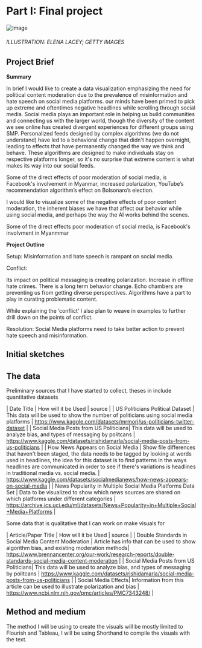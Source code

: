 
# Part I: Final project

![image](https://user-images.githubusercontent.com/117247447/203711803-ccc40c55-a03e-4192-9b25-49dfcab72f6c.png)
###### ILLUSTRATION: ELENA LACEY; GETTY IMAGES

## Project Brief

**Summary**

 In brief I would like to create a data visualization emphasizing the need for political content moderation due to the prevalence of misinformation and hate speech on social media platforms. our minds have been primed to pick up extreme and oftentimes negative headlines while scrolling through social media. Social media plays an important role in helping us build communities and connecting us with the larger world, though the diversity of the content we see online has created divergent experiences for different groups using SMP. Personalized feeds designed by complex algorithms (we do not understand)  have led to a  behavioral change that didn't happen overnight, leading to effects that have permanently changed the way we think and behave. These algorithms are designed to make individuals stay on respective platforms longer, so it's no surprise that extreme content is what makes its way into our social feeds. 

Some of the direct effects of poor moderation of social media, is Facebook's involvement in Myanmar, increased polarization, YouTube’s recommendation algorithm’s effect on Bolsonaro’s election. 

I would like to visualize some of the negative effects of poor content moderation, the inherent biases we have that affect our behavior while using social media, and perhaps the way the AI works behind the scenes. 


Some of the direct effects poor moderation of social media, is Facebook's involvment in Myanmmar 

**Project Outline**

Setup:
Misinformation and hate speech is rampant on social media.

Conflict: 

Its impact on political messaging is creating polarization.
Increase in offline hate crimes.
There is a long term behavior change.
Echo chambers are preventing us from getting diverse perspectives.
Algorithms have a part to play in curating problematic content.

While explaining the ‘conflict’ I also plan to weave in examples to further drill down on the points of conflict. 

Resolution: 
Social Media platforms need to take better action to prevent hate speech and misinformation.


## Initial sketches

######

## The data

Preliminary sources that I have started to collect, theses in include quantitative datasets

| Date Title | How will it be Used | source  |
| US Politicians Political Dataset | This data will be used to show the number of politicians using social media platforms | https://www.kaggle.com/datasets/mrmorj/us-politicians-twitter-dataset  |
| Social Media Posts from US Politicians| This data will be used to analyze bias, and types of messaging by politcans  | https://www.kaggle.com/datasets/rishidamarla/social-media-posts-from-us-politicians |
| How News Appears on Social Media | Show file differences that haven't been staged, the data needs to be tagged by looking at words used in headlines, the idea for this dataset is to find patterns in the ways headlines are communicated in order to see if there's variations is headlines in traditional media vs. social media. | https://www.kaggle.com/datasets/socialmedianews/how-news-appears-on-social-media |
| News Popularity in Multiple Social Media Platforms Data Set | Data to be visualized to show which news sources are shared on which platforms under different categories | https://archive.ics.uci.edu/ml/datasets/News+Popularity+in+Multiple+Social+Media+Platforms |




Some data that is qualitative that I can work on make visuals for 

| Article/Paper Title | How will it be Used | source  |
| Double Standards in Social Media Content Moderation | Article has info that can be used to show algorithm bias, and existing moderation methods| https://www.brennancenter.org/our-work/research-reports/double-standards-social-media-content-moderation  |
| Social Media Posts from US Politicians| This data will be used to analyze bias, and types of messaging by politcans   | https://www.kaggle.com/datasets/rishidamarla/social-media-posts-from-us-politicians |
| Social Media Effects| Information from this article can be used to illustrate polarization and bias | https://www.ncbi.nlm.nih.gov/pmc/articles/PMC7343248/ |



## Method and medium

The method I will be using to create the visuals will be mostly limited to Flourish and Tableau, I will be using Shorthand to compile the visuals with the text. 



